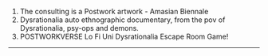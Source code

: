 

1. The consulting is a Postwork artwork - Amasian Biennale
2. Dysrationalia auto ethnographic documentary, from the pov of Dysrationalia, psy-ops and demons.
3. POSTWORKVERSE Lo Fi Uni Dysrationalia Escape Room Game! 

----













